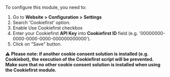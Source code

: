 To configure this module, you need to:

1.  Go to **Website \> Configuration \> Settings**
2.  Search 'Cookiefirst' option.
3.  Enable Use Cookiefirst checkbox
4.  Enter your Cookiefirst **API Key** into **Cookiefirst ID** field (e.g.
    '00000000-0000-0000-0000-000000000000').
5.  Click on "Save" button.

⚠️ **Please note: if another cookie consent solution is
installed (e.g. Cookiebot), the execution of the Cookiefirst
script will be prevented. Make sure that no other cookie
consent solution is installed when using the Cookiefirst module.**
